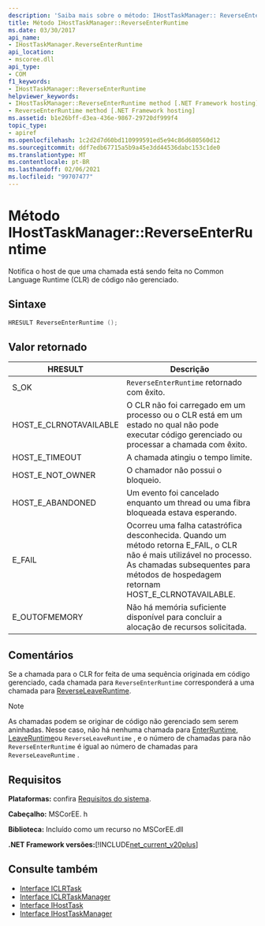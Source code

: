 ```yaml
---
description: 'Saiba mais sobre o método: IHostTaskManager:: ReverseEnterRuntime'
title: Método IHostTaskManager::ReverseEnterRuntime
ms.date: 03/30/2017
api_name:
- IHostTaskManager.ReverseEnterRuntime
api_location:
- mscoree.dll
api_type:
- COM
f1_keywords:
- IHostTaskManager::ReverseEnterRuntime
helpviewer_keywords:
- IHostTaskManager::ReverseEnterRuntime method [.NET Framework hosting]
- ReverseEnterRuntime method [.NET Framework hosting]
ms.assetid: b1e26bff-d3ea-436e-9867-29720df999f4
topic_type:
- apiref
ms.openlocfilehash: 1c2d2d7d60bd110999591ed5e94c86d680560d12
ms.sourcegitcommit: ddf7edb67715a5b9a45e3dd44536dabc153c1de0
ms.translationtype: MT
ms.contentlocale: pt-BR
ms.lasthandoff: 02/06/2021
ms.locfileid: "99707477"
---
```

# <a name="ihosttaskmanagerreverseenterruntime-method"></a>Método IHostTaskManager::ReverseEnterRuntime

Notifica o host de que uma chamada está sendo feita no Common Language Runtime (CLR) de código não gerenciado.  
  
## <a name="syntax"></a>Sintaxe  
  
```cpp  
HRESULT ReverseEnterRuntime ();  
```  
  
## <a name="return-value"></a>Valor retornado  
  
|HRESULT|Descrição|  
|-------------|-----------------|  
|S_OK|`ReverseEnterRuntime` retornado com êxito.|  
|HOST_E_CLRNOTAVAILABLE|O CLR não foi carregado em um processo ou o CLR está em um estado no qual não pode executar código gerenciado ou processar a chamada com êxito.|  
|HOST_E_TIMEOUT|A chamada atingiu o tempo limite.|  
|HOST_E_NOT_OWNER|O chamador não possui o bloqueio.|  
|HOST_E_ABANDONED|Um evento foi cancelado enquanto um thread ou uma fibra bloqueada estava esperando.|  
|E_FAIL|Ocorreu uma falha catastrófica desconhecida. Quando um método retorna E_FAIL, o CLR não é mais utilizável no processo. As chamadas subsequentes para métodos de hospedagem retornam HOST_E_CLRNOTAVAILABLE.|  
|E_OUTOFMEMORY|Não há memória suficiente disponível para concluir a alocação de recursos solicitada.|  
  
## <a name="remarks"></a>Comentários  

 Se a chamada para o CLR for feita de uma sequência originada em código gerenciado, cada chamada para `ReverseEnterRuntime` corresponderá a uma chamada para [ReverseLeaveRuntime](ihosttaskmanager-reverseleaveruntime-method.md).  
  
> [!NOTE]
> As chamadas podem se originar de código não gerenciado sem serem aninhadas. Nesse caso, não há nenhuma chamada para [EnterRuntime](ihosttaskmanager-enterruntime-method.md), [LeaveRuntime](ihosttaskmanager-leaveruntime-method.md)ou `ReverseLeaveRuntime` , e o número de chamadas para não `ReverseEnterRuntime` é igual ao número de chamadas para `ReverseLeaveRuntime` .  
  
## <a name="requirements"></a>Requisitos  

 **Plataformas:** confira [Requisitos do sistema](../../get-started/system-requirements.md).  
  
 **Cabeçalho:** MSCorEE. h  
  
 **Biblioteca:** Incluído como um recurso no MSCorEE.dll  
  
 **.NET Framework versões:**[!INCLUDE[net_current_v20plus](../../../../includes/net-current-v20plus-md.md)]  
  
## <a name="see-also"></a>Consulte também

- [Interface ICLRTask](iclrtask-interface.md)
- [Interface ICLRTaskManager](iclrtaskmanager-interface.md)
- [Interface IHostTask](ihosttask-interface.md)
- [Interface IHostTaskManager](ihosttaskmanager-interface.md)
